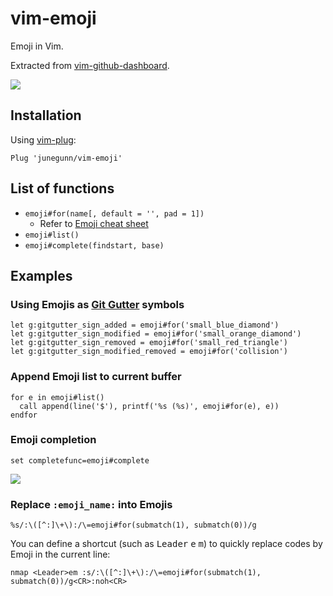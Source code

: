 vim-emoji
=========

Emoji in Vim.

Extracted from
[vim-github-dashboard](https://github.com/junegunn/vim-github-dashboard).

![](https://raw.github.com/junegunn/i/master/emoji-sign.png)

Installation
------------

Using [vim-plug](https://github.com/junegunn/vim-plug):

```vim
Plug 'junegunn/vim-emoji'
```

List of functions
-----------------

- `emoji#for(name[, default = '', pad = 1])`
  - Refer to [Emoji cheat sheet](http://www.emoji-cheat-sheet.com)
- `emoji#list()`
- `emoji#complete(findstart, base)`

Examples
--------

### Using Emojis as [Git Gutter](https://github.com/airblade/vim-gitgutter) symbols

```vim
let g:gitgutter_sign_added = emoji#for('small_blue_diamond')
let g:gitgutter_sign_modified = emoji#for('small_orange_diamond')
let g:gitgutter_sign_removed = emoji#for('small_red_triangle')
let g:gitgutter_sign_modified_removed = emoji#for('collision')
```

### Append Emoji list to current buffer

```vim
for e in emoji#list()
  call append(line('$'), printf('%s (%s)', emoji#for(e), e))
endfor
```

### Emoji completion

```vim
set completefunc=emoji#complete
```

![](https://raw.github.com/junegunn/i/master/emoji-complete.gif)

### Replace `:emoji_name:` into Emojis

```vim
%s/:\([^:]\+\):/\=emoji#for(submatch(1), submatch(0))/g
```

You can define a shortcut (such as <kbd>Leader</kbd> <kbd>e</kbd> 
<kbd>m</kbd>) to quickly replace codes by Emoji in the current line:

```vim
nmap <Leader>em :s/:\([^:]\+\):/\=emoji#for(submatch(1), submatch(0))/g<CR>:noh<CR>
```

